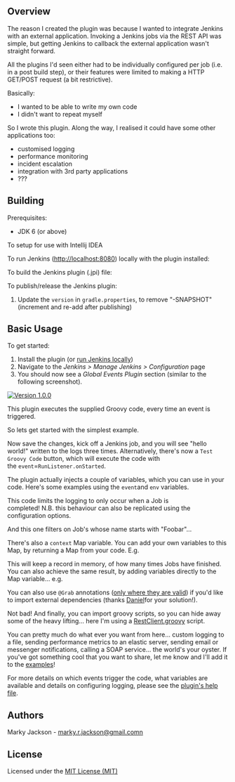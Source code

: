 ## Overview

The reason I created the plugin was because I wanted to integrate
Jenkins with an external application. Invoking a Jenkins jobs via the
REST API was simple, but getting Jenkins to callback the external
application wasn't straight forward.

All the plugins I'd seen either had to be individually configured per
job (i.e. in a post build step), or their features were limited to
making a HTTP GET/POST request (a bit restrictive).

Basically:

-   I wanted to be able to write my own code
-   I didn't want to repeat myself

So I wrote this plugin. Along the way, I realised it could have some
other applications too:

-   customised logging
-   performance monitoring
-   incident escalation
-   integration with 3rd party applications
-   ???

## Building

Prerequisites:

-   JDK 6 (or above)

To setup for use with Intellij IDEA

To run Jenkins ([http://localhost:8080](http://localhost:8080/)) locally
with the plugin installed:

To build the Jenkins plugin (.jpi) file:

To publish/release the Jenkins plugin:

1.  Update the `version` in `gradle.properties`, to remove "-SNAPSHOT"
    (increment and re-add after publishing)

## Basic Usage

To get started:

1.  Install the plugin (or [run Jenkins
    locally](https://github.com/markyjackson-taulia/groovy-events-listener-plugin#building))
2.  Navigate to the *Jenkins \> Manage Jenkins \> Configuration* page
3.  You should now see a *Global Events Plugin* section (similar to the
    following screenshot).

[![Version
1.0.0](https://github.com/markyjackson-taulia/groovy-events-listener-plugin/raw/master/src/main/site/screenshot-version-1.005.png)](https://github.com/markyjackson-taulia/groovy-events-listener-plugin/blob/master/src/main/site/screenshot-version-1.005.png)

This plugin executes the supplied Groovy code, every time an event is
triggered.

So lets get started with the simplest example.

Now save the changes, kick off a Jenkins job, and you will see "hello
world!" written to the logs three times. Alternatively, there's now
a `Test Groovy Code` button, which will execute the code with
the `event`=`RunListener.onStarted`.

The plugin actually injects a couple of variables, which you can use in
your code. Here's some examples using the `event`and `env` variables.

This code limits the logging to only occur when a Job is
completed! N.B. this behaviour can also be replicated using the
configuration options.

And this one filters on Job's whose name starts with "Foobar"...

There's also a `context` Map variable. You can add your own variables to
this Map, by returning a Map from your code. E.g.

This will keep a record in memory, of how many times Jobs have finished.
You can also achieve the same result, by adding variables directly to
the Map variable... e.g.

You can also use `@Grab` annotations ([only where they are
valid](https://issues.apache.org/jira/browse/GROOVY-6069)) if you'd like
to import external dependencies
(thanks [Daniel](https://github.com/CoreMedia/job-dsl-plugin/commit/830fae7a0fd8a046c620600e46633166804190e3)for
your solution!).

Not bad! And finally, you can import groovy scripts, so you can hide
away some of the heavy lifting... here I'm using
a [RestClient.groovy](https://github.com/markyjackson-taulia/groovy-events-listener-plugin/blob/master/src/main/site/includes/RestClient.groovy) script.

You can pretty much do what ever you want from here... custom logging to
a file, sending performance metrics to an elastic server, sending email
or messenger notifications, calling a SOAP service... the world's your
oyster. If you've got something cool that you want to share, let me know
and I'll add it to
the [examples](https://github.com/markyjackson-taulia/groovy-events-listener-plugin/blob/master/src/main/site/examples)!

For more details on which events trigger the code, what variables are
available and details on configuring logging, please see the [plugin's
help
file](https://cdn.rawgit.com/jenkinsci/groovy-events-listener-plugin/master/src/main/resources/org/jenkinsci/plugins/globalEventsPlugin/GlobalEventsPlugin/help-onEventGroovyCode.html).

## Authors

Marky Jackson - <marky.r.jackson@gmail.comn>

## License

Licensed under the [MIT License
(MIT)](https://github.com/markyjackson-taulia/groovy-events-listener-plugin/blob/master/LICENSE)

  

